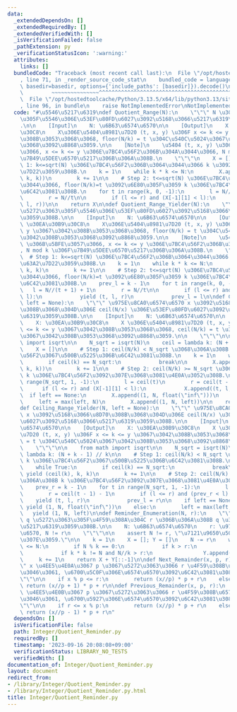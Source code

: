 ```yaml
---
data:
  _extendedDependsOn: []
  _extendedRequiredBy: []
  _extendedVerifiedWith: []
  _isVerificationFailed: false
  _pathExtension: py
  _verificationStatusIcon: ':warning:'
  attributes:
    links: []
  bundledCode: "Traceback (most recent call last):\n  File \"/opt/hostedtoolcache/Python/3.13.5/x64/lib/python3.13/site-packages/onlinejudge_verify/documentation/build.py\"\
    , line 71, in _render_source_code_stat\n    bundled_code = language.bundle(stat.path,\
    \ basedir=basedir, options={'include_paths': [basedir]}).decode()\n          \
    \         ~~~~~~~~~~~~~~~^^^^^^^^^^^^^^^^^^^^^^^^^^^^^^^^^^^^^^^^^^^^^^^^^^^^^^^^^^^^^^^^^^\n\
    \  File \"/opt/hostedtoolcache/Python/3.13.5/x64/lib/python3.13/site-packages/onlinejudge_verify/languages/python.py\"\
    , line 96, in bundle\n    raise NotImplementedError\nNotImplementedError\n"
  code: "#\u5546\u5217\u6319\ndef Quotient_Range(N):\n    \"\"\" N \u3067\u5272\u3063\
    \u305F\u5546\u306E\u53EF\u80FD\u6027\u3092\u5168\u3066\u5217\u6319\u3059\u308B\
    .\n\n    [Input]\n    N: \u6B63\u6574\u6570\n\n    [Output]\n    X: \u30EA\u30B9\
    \u30C8\n    X\u306E\u5404\u8981\u7D20 (t, x, y) \u306F x <= k <= y \u3067\u3042\
    \u308B\u3053\u3068\u3068, floor(N/k) = t \u304C\u540C\u5024\u3067\u3042\u308B\u3053\
    \u3068\u3092\u8868\u3059.\n\n    [Note]\n    \u5404 (t, x, y) \u306B\u5BFE\u3057\
    \u3066, x <= k <= y \u306E\u7BC4\u56F2\u306B\u304A\u3044\u3066, N mod k \u306F\
    \u7B49\u5DEE\u6570\u5217\u306B\u306A\u308B.\n    \"\"\"\n    X = []\n\n    # Step\
    \ 1: k<=sqrt(N) \u306E\u7BC4\u56F2\u306B\u3064\u3044\u3066 k \u3092\u5168\u63A2\
    \u7D22\u3059\u308B.\n    k = 1\n    while k * k <= N:\n        X.append((N//k,\
    \ k, k))\n        k += 1\n\n    # Step 2: t<=sqrt(N) \u306E\u7BC4\u56F2\u306B\u304A\
    \u3044\u3066, floor(N/k)=t \u3092\u6E80\u305F\u3059 k \u306E\u7BC4\u56F2\u3092\
    \u6C42\u3081\u308B.\n    for t in range(k, 0, -1):\n        l = N//(t + 1) + 1\n\
    \        r = N//t\n\n        if (l <= r) and (X[-1][1] < l):\n            X.append((t,\
    \ l, r))\n\n    return X\n\ndef Quotient_Range_Yielder(N):\n    \"\"\" N \u3067\
    \u5272\u3063\u305F\u5546\u306E\u53EF\u80FD\u6027\u3092\u5168\u3066\u5217\u6319\
    \u3059\u308B.\n\n    [Input]\n    N: \u6B63\u6574\u6570\n\n    [Output]\n    X:\
    \ \u30EA\u30B9\u30C8\n    X\u306E\u5404\u8981\u7D20 (t, x, y) \u306F x <= k <=\
    \ y \u3067\u3042\u308B\u3053\u3068\u3068, floor(N/k) = t \u304C\u540C\u5024\u3067\
    \u3042\u308B\u3053\u3068\u3092\u8868\u3059.\n\n    [Note]\n    \u5404 (t, x, y)\
    \ \u306B\u5BFE\u3057\u3066, x <= k <= y \u306E\u7BC4\u56F2\u306B\u304A\u3044\u3066\
    , N mod k \u306F\u7B49\u5DEE\u6570\u5217\u306B\u306A\u308B.\n    \"\"\"\n\n  \
    \  # Step 1: k<=sqrt(N) \u306E\u7BC4\u56F2\u306B\u3064\u3044\u3066 k \u3092\u5168\
    \u63A2\u7D22\u3059\u308B.\n    k = 1\n    while k * k <= N:\n        yield (N//k,\
    \ k, k)\n        k += 1\n\n    # Step 2: t<=sqrt(N) \u306E\u7BC4\u56F2\u306B\u304A\
    \u3044\u3066, floor(N/k)=t \u3092\u6E80\u305F\u3059 k \u306E\u7BC4\u56F2\u3092\
    \u6C42\u3081\u308B.\n    prev_l = k - 1\n    for t in range(k, 0, -1):\n     \
    \   l = N//(t + 1) + 1\n        r = N//t\n\n        if (l <= r) and (prev_l <\
    \ l):\n            yield (t, l, r)\n            prev_l = l\n\ndef Ceiling_Range(N,\
    \ left = None):\n    \"\"\" \u975E\u8CA0\u6574\u6570 x \u3092\u5168\u3066\u8D70\
    \u308B\u3068\u304D\u306E ceil(N/x) \u306E\u53EF\u80FD\u6027\u3092\u5168\u3066\u5217\
    \u6319\u3059\u308B.\n\n    [Input]\n    N: \u6B63\u6574\u6570\n\n    [Output]\n\
    \    X: \u30EA\u30B9\u30C8\n    X \u306E\u5404\u8981\u7D20 (t, x, y) \u306F x\
    \ <= k <= y \u3067\u3042\u308B\u3053\u3068\u3068, ceil(N/k) = t \u304C\u540C\u5024\
    \u3067\u3042\u308B\u3053\u3068\u3092\u8868\u3059.\n\n    \"\"\"\n\n    from math\
    \ import isqrt\n\n    N_sqrt = isqrt(N)\n    ceil = lambda k: (N + k - 1) // k\n\
    \    X = []\n\n    # Step 1: ceil(N/k) < N_sqrt \u3068\u306A\u308B k \u306E\u7BC4\
    \u56F2\u3067\u500B\u5225\u306B\u6C42\u3081\u308B.\n    k = 1\n    while True:\n\
    \        if ceil(k) == N_sqrt:\n            break\n\n        X.append((ceil(k),\
    \ k, k))\n        k += 1\n\n    # Step 2: ceil(N/k) >= N_sqrt \u3068\u306A\u308B\
    \ k \u306E\u7BC4\u56F2\u3092\u307E\u3068\u3081\u4E0A\u3052\u308B.\n    for t in\
    \ range(N_sqrt, 1, -1):\n        l = ceil(t)\n        r = ceil(t - 1) - 1\n  \
    \      if (l <= r) and (X[-1][1] < l):\n            X.append((t, l, r))\n\n  \
    \  if left == None:\n        X.append((1, N, float(\"inf\")))\n    else:\n   \
    \     left = max(left, N)\n        X.append((1, N, left))\n\n    return X\n\n\
    def Ceiling_Range_Yielder(N, left = None):\n    \"\"\" \u975E\u8CA0\u6574\u6570\
    \ x \u3092\u5168\u3066\u8D70\u308B\u3068\u304D\u306E ceil(N/x) \u306E\u53EF\u80FD\
    \u6027\u3092\u5168\u3066\u5217\u6319\u3059\u308B.\n\n    [Input]\n    N: \u6B63\
    \u6574\u6570\n\n    [Output]\n    X: \u30EA\u30B9\u30C8\n    X \u306E\u5404\u8981\
    \u7D20 (t, x, y) \u306F x <= k <= y \u3067\u3042\u308B\u3053\u3068\u3068, ceil(N/k)\
    \ = t \u304C\u540C\u5024\u3067\u3042\u308B\u3053\u3068\u3092\u8868\u3059.\n\n\
    \    \"\"\"\n\n    from math import isqrt\n\n    N_sqrt = isqrt(N)\n    ceil =\
    \ lambda k: (N + k - 1) // k\n\n    # Step 1: ceil(N/k) < N_sqrt \u3068\u306A\u308B\
    \ k \u306E\u7BC4\u56F2\u3067\u500B\u5225\u306B\u6C42\u3081\u308B.\n    k = 1\n\
    \    while True:\n        if ceil(k) == N_sqrt:\n            break\n\n       \
    \ yield (ceil(k), k, k)\n        k += 1\n\n    # Step 2: ceil(N/k) >= N_sqrt \u3068\
    \u306A\u308B k \u306E\u7BC4\u56F2\u3092\u307E\u3068\u3081\u4E0A\u3052\u308B.\n\
    \    prev_r = k - 1\n    for t in range(N_sqrt, 1, -1):\n        l = ceil(t)\n\
    \        r = ceil(t - 1) - 1\n        if (l <= r) and (prev_r < l):\n        \
    \    yield (t, l, r)\n            prev_l = r\n\n    if left == None:\n       \
    \ yield (1, N, float(\"inf\"))\n    else:\n        left = max(left, N)\n     \
    \   yield (1, N, left)\n\ndef Reminder_Enumeration(N, r):\n    \"\"\" N \u3092\
    \ q \u5272\u3063\u305F\u4F59\u308A\u304C r \u306B\u306A\u308B q \u3092\u5168\u3066\
    \u5217\u6319\u3059\u308B.\n\n    N: \u6B63\u6574\u6570\n    r: \u975E\u8CA0\u6574\
    \u6570, N != r\n    \"\"\"\n\n    assert N != r, \"\u7121\u9650\u500B\u3042\u308A\
    \u307E\u3059.\"\n\n    k = 1\n    X = []; Y = []\n    N -= r\n    while k * k\
    \ <= N:\n        if N % k == 0:\n            if k > r:\n                X.append(k)\n\
    \            if k * k != N and N//k > r:\n                Y.append(N//k)\n   \
    \     k += 1\n    return X + Y[::-1]\n\ndef Next_Remainder(x, p, r):\n    \"\"\
    \" x \u4EE5\u4E0A\u3067 p \u3067\u5272\u3063\u3066 r \u4F59\u308B\u6574\u6570\u306E\
    \u3046\u3061, \u6700\u5C0F\u306E\u6574\u6570\u3092\u6C42\u3081\u308B.\n\n    \"\
    \"\"\n\n    if x % p <= r:\n        return (x//p) * p + r\n    else:\n       \
    \ return (x//p + 1) * p + r\n\ndef Previous_Remainder(x, p, r):\n    \"\"\" x\
    \ \u4EE5\u4E0B\u3067 p \u3067\u5272\u3063\u3066 r \u4F59\u308B\u6574\u6570\u306E\
    \u3046\u3061, \u6700\u5927\u306E\u6574\u6570\u3092\u6C42\u3081\u308B.\n\n    \"\
    \"\"\n\n    if r <= x % p:\n        return (x//p) * p + r\n    else:\n       \
    \ return (x//p - 1) * p + r\n"
  dependsOn: []
  isVerificationFile: false
  path: Integer/Quotient_Reminder.py
  requiredBy: []
  timestamp: '2023-09-16 20:08:08+09:00'
  verificationStatus: LIBRARY_NO_TESTS
  verifiedWith: []
documentation_of: Integer/Quotient_Reminder.py
layout: document
redirect_from:
- /library/Integer/Quotient_Reminder.py
- /library/Integer/Quotient_Reminder.py.html
title: Integer/Quotient_Reminder.py
---
```


